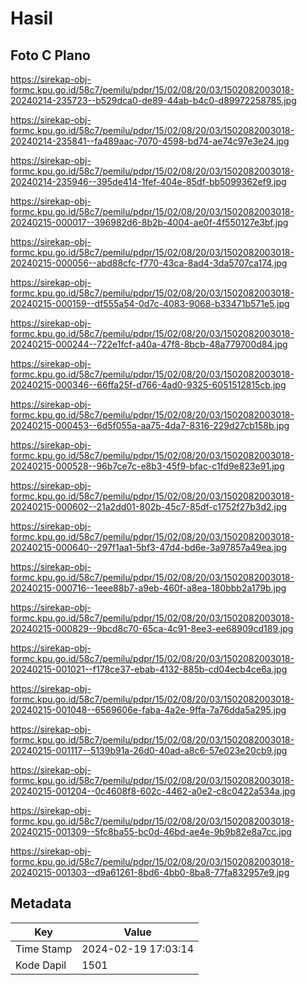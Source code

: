 # Hasil

## Foto C Plano

https://sirekap-obj-formc.kpu.go.id/58c7/pemilu/pdpr/15/02/08/20/03/1502082003018-20240214-235723--b529dca0-de89-44ab-b4c0-d89972258785.jpg

https://sirekap-obj-formc.kpu.go.id/58c7/pemilu/pdpr/15/02/08/20/03/1502082003018-20240214-235841--fa489aac-7070-4598-bd74-ae74c97e3e24.jpg

https://sirekap-obj-formc.kpu.go.id/58c7/pemilu/pdpr/15/02/08/20/03/1502082003018-20240214-235946--395de414-1fef-404e-85df-bb5099362ef9.jpg

https://sirekap-obj-formc.kpu.go.id/58c7/pemilu/pdpr/15/02/08/20/03/1502082003018-20240215-000017--396982d6-8b2b-4004-ae0f-4f550127e3bf.jpg

https://sirekap-obj-formc.kpu.go.id/58c7/pemilu/pdpr/15/02/08/20/03/1502082003018-20240215-000056--abd88cfc-f770-43ca-8ad4-3da5707ca174.jpg

https://sirekap-obj-formc.kpu.go.id/58c7/pemilu/pdpr/15/02/08/20/03/1502082003018-20240215-000159--df555a54-0d7c-4083-9068-b33471b571e5.jpg

https://sirekap-obj-formc.kpu.go.id/58c7/pemilu/pdpr/15/02/08/20/03/1502082003018-20240215-000244--722e1fcf-a40a-47f8-8bcb-48a779700d84.jpg

https://sirekap-obj-formc.kpu.go.id/58c7/pemilu/pdpr/15/02/08/20/03/1502082003018-20240215-000346--66ffa25f-d766-4ad0-9325-6051512815cb.jpg

https://sirekap-obj-formc.kpu.go.id/58c7/pemilu/pdpr/15/02/08/20/03/1502082003018-20240215-000453--6d5f055a-aa75-4da7-8316-229d27cb158b.jpg

https://sirekap-obj-formc.kpu.go.id/58c7/pemilu/pdpr/15/02/08/20/03/1502082003018-20240215-000528--96b7ce7c-e8b3-45f9-bfac-c1fd9e823e91.jpg

https://sirekap-obj-formc.kpu.go.id/58c7/pemilu/pdpr/15/02/08/20/03/1502082003018-20240215-000602--21a2dd01-802b-45c7-85df-c1752f27b3d2.jpg

https://sirekap-obj-formc.kpu.go.id/58c7/pemilu/pdpr/15/02/08/20/03/1502082003018-20240215-000640--297f1aa1-5bf3-47d4-bd6e-3a97857a49ea.jpg

https://sirekap-obj-formc.kpu.go.id/58c7/pemilu/pdpr/15/02/08/20/03/1502082003018-20240215-000716--1eee88b7-a9eb-460f-a8ea-180bbb2a179b.jpg

https://sirekap-obj-formc.kpu.go.id/58c7/pemilu/pdpr/15/02/08/20/03/1502082003018-20240215-000829--9bcd8c70-65ca-4c91-8ee3-ee68909cd189.jpg

https://sirekap-obj-formc.kpu.go.id/58c7/pemilu/pdpr/15/02/08/20/03/1502082003018-20240215-001021--f178ce37-ebab-4132-885b-cd04ecb4ce6a.jpg

https://sirekap-obj-formc.kpu.go.id/58c7/pemilu/pdpr/15/02/08/20/03/1502082003018-20240215-001048--6569606e-faba-4a2e-9ffa-7a76dda5a295.jpg

https://sirekap-obj-formc.kpu.go.id/58c7/pemilu/pdpr/15/02/08/20/03/1502082003018-20240215-001117--5139b91a-26d0-40ad-a8c6-57e023e20cb9.jpg

https://sirekap-obj-formc.kpu.go.id/58c7/pemilu/pdpr/15/02/08/20/03/1502082003018-20240215-001204--0c4608f8-602c-4462-a0e2-c8c0422a534a.jpg

https://sirekap-obj-formc.kpu.go.id/58c7/pemilu/pdpr/15/02/08/20/03/1502082003018-20240215-001309--5fc8ba55-bc0d-46bd-ae4e-9b9b82e8a7cc.jpg

https://sirekap-obj-formc.kpu.go.id/58c7/pemilu/pdpr/15/02/08/20/03/1502082003018-20240215-001303--d9a61261-8bd6-4bb0-8ba8-77fa832957e9.jpg


## Metadata

| Key        | Value               |
| ---------- | ------------------- |
| Time Stamp | 2024-02-19 17:03:14 |
| Kode Dapil | 1501                |



